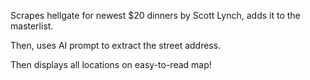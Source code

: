 Scrapes hellgate for newest $20 dinners by Scott Lynch, adds it to the masterlist. 

Then, uses AI prompt to extract the street address.

Then displays all locations on easy-to-read map!
